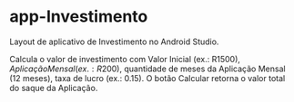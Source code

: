 # app-Investimento
Layout de aplicativo de Investimento no Android Studio.

Calcula o valor de investimento com Valor Inicial (ex.: R$1500), Aplicação Mensal (ex.: R$200), quantidade de meses da Aplicação Mensal (12 meses), taxa de lucro (ex.: 0.15). O botão Calcular retorna o valor total do saque da Aplicação. 
